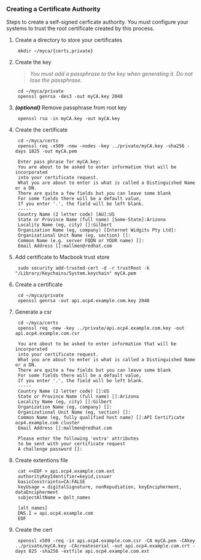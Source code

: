 ### Creating a Certificate Authority
Steps to create a self-signed cerficate authority.  You must configure your systems to trust the root certificate created by this process.

1. Create a directory to store your certificates

        mkdir ~/myca/{certs,private}

1. Create the key

    > *You must add a passphrase to the key when generating it.  Do not lose the passphrase.*

        cd ~/myca/private
        openssl genrsa -des3 -out myCA.key 2048

1. __*(optional)*__ Remove passphrase from root key

        openssl rsa -in myCA.key -out myCA.key

1. Create the certificate

        cd ~/myca/certs
        openssl req -x509 -new -nodes -key ../private/myCA.key -sha256 -days 1825 -out myCA.pem

        Enter pass phrase for myCA.key:
        You are about to be asked to enter information that will be incorporated
        into your certificate request.
        What you are about to enter is what is called a Distinguished Name or a DN.
        There are quite a few fields but you can leave some blank
        For some fields there will be a default value,
        If you enter '.', the field will be left blank.
        -----
        Country Name (2 letter code) [AU]:US
        State or Province Name (full name) [Some-State]:Arizona
        Locality Name (eg, city) []:Gilbert
        Organization Name (eg, company) [Internet Widgits Pty Ltd]:
        Organizational Unit Name (eg, section) []:
        Common Name (e.g. server FQDN or YOUR name) []:
        Email Address []:mallmen@redhat.com

1. Add certificate to Macbook trust store

        sudo security add-trusted-cert -d -r trustRoot -k "/Library/Keychains/System.keychain" myCA.pem

1. Create a certificate

        cd ~/myca/private
        openssl genrsa -out api.ocp4.example.com.key 2048

1. Generate a csr

        cd ~/myca/certs
        openssl req -new -key ../private/api.ocp4.example.com.key -out api.ocp4.example.com.csr

        You are about to be asked to enter information that will be incorporated
        into your certificate request.
        What you are about to enter is what is called a Distinguished Name or a DN.
        There are quite a few fields but you can leave some blank
        For some fields there will be a default value,
        If you enter '.', the field will be left blank.
        -----
        Country Name (2 letter code) []:US
        State or Province Name (full name) []:Arizona
        Locality Name (eg, city) []:Gilbert
        Organization Name (eg, company) []:
        Organizational Unit Name (eg, section) []:
        Common Name (eg, fully qualified host name) []:API Certificate ocp4.example.com cluster
        Email Address []:mallmen@redhat.com

        Please enter the following 'extra' attributes
        to be sent with your certificate request
        A challenge password []:

1. Create extentions file

        cat <<EOF > api.ocp4.example.com.ext
        authorityKeyIdentifier=keyid,issuer
        basicConstraints=CA:FALSE
        keyUsage = digitalSignature, nonRepudiation, keyEncipherment, dataEncipherment
        subjectAltName = @alt_names

        [alt_names]
        DNS.1 = api.ocp4.example.com
        EOF

1. Create the cert

        openssl x509 -req -in api.ocp4.example.com.csr -CA myCA.pem -CAkey ../private/myCA.key -CAcreateserial -out api.ocp4.example.com.crt -days 825 -sha256 -extfile api.ocp4.example.com.ext
